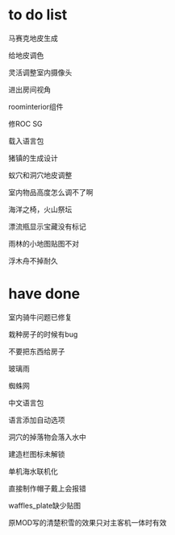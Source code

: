 # to do list

马赛克地皮生成

给地皮调色

灵活调整室内摄像头

进出房间视角

roominterior组件

修ROC SG

载入语言包

猪镇的生成设计

蚁穴和洞穴地皮调整

室内物品高度怎么调不了啊

海洋之椅，火山祭坛

漂流瓶显示宝藏没有标记

雨林的小地图贴图不对

浮木舟不掉耐久





# have done

室内骑牛问题已修复

栽种房子的时候有bug

不要把东西给房子

玻璃雨

蜘蛛网

中文语言包

语言添加自动选项

洞穴的掉落物会落入水中

建造栏图标未解锁

单机海水联机化

直接制作帽子戴上会报错

waffles_plate缺少贴图

原MOD写的清楚积雪的效果只对主客机一体时有效